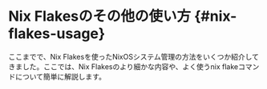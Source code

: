 # Nix Flakesのその他の使い方 {#nix-flakes-usage}

ここまでで、Nix Flakesを使ったNixOSシステム管理の方法をいくつか紹介してきました。ここでは、Nix Flakesのより細かな内容や、よく使うnix flakeコマンドについて簡単に解説します。
